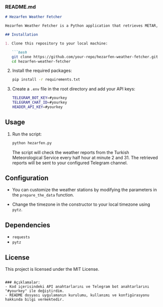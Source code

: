 
### README.md

```markdown
# Hezarfen Weather Fetcher

Hezarfen Weather Fetcher is a Python application that retrieves METAR, TAF, and GAMET reports from Turkish Meteorological Service (rasat.mgm.gov.tr) and sends them to a Telegram channel. It also retrieves browser headers from a header API to simulate realistic web requests.

## Installation

1. Clone this repository to your local machine:

   ```bash
   git clone https://github.com/your-repo/hezarfen-weather-fetcher.git
   cd hezarfen-weather-fetcher
   ```

2. Install the required packages:

   ```bash
   pip install -r requirements.txt
   ```

3. Create a `.env` file in the root directory and add your API keys:

   ```bash
   TELEGRAM_BOT_KEY=#yourkey
   TELEGRAM_CHAT_ID=#yourkey
   HEADER_API_KEY=#yourkey
   ```

## Usage

1. Run the script:

   ```bash
   python hezarfen.py
   ```

   The script will check the weather reports from the Turkish Meteorological Service every half hour at minute 2 and 31. The retrieved reports will be sent to your configured Telegram channel.

## Configuration

- You can customize the weather stations by modifying the parameters in the `prepare_the_data` function.

- Change the timezone in the constructor to your local timezone using `pytz`.

## Dependencies

- `requests`
- `pytz`

## License

This project is licensed under the MIT License.
```

### Açıklamalar:
- Kod içerisindeki API anahtarlarını ve Telegram bot anahtarlarını "#yourkey" ile değiştirdim.
- README dosyası uygulamanın kurulumu, kullanımı ve konfigürasyonu hakkında bilgi vermektedir.
